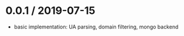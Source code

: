 
0.0.1 / 2019-07-15
==================

 * basic implementation: UA parsing, domain filtering, mongo backend
